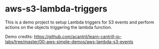 # aws-s3-lambda-triggers

This is a demo project to setup Lambda triggers for S3 events and perform actions on the objects triggering the lambda function.

Demo credits: https://github.com/acantril/learn-cantrill-io-labs/tree/master/00-aws-simple-demos/aws-lambda-s3-events

